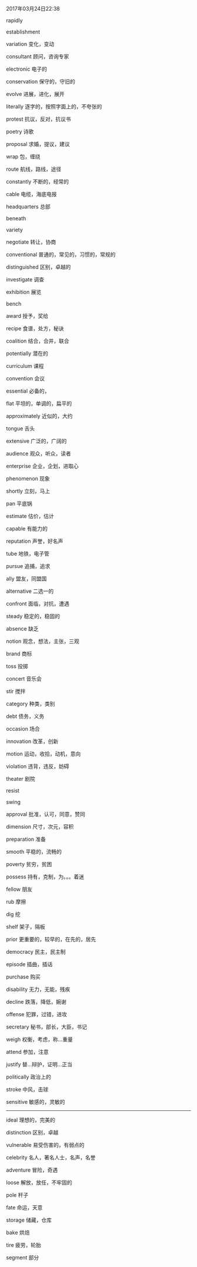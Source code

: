 2017年03月24日22:38

rapidly

establishment

variation           变化，变动

consultant          顾问，咨询专家

electronic          电子的

conservation        保守的，守旧的

evolve              进展，进化，展开

literally           逐字的，按照字面上的，不夸张的

protest             抗议，反对，抗议书

poetry              诗歌

proposal            求婚，提议，建议

wrap                包，缠绕

route               航线，路线，途径

constantly          不断的，经常的

cable               电缆，海底电报

headquarters        总部

beneath

variety

negotiate           转让，协商

conventional        普通的，常见的，习惯的，常规的

distinguished       区别，卓越的

investigate         调查

exhibition          展览

bench

award               授予，奖给

recipe              食谱，处方，秘诀

coalition           结合，合并，联合

potentially         潜在的

curriculum          课程

convention          会议

essential           必备的，

flat                平坦的，单调的，扁平的

approximately       近似的，大约

tongue              舌头

extensive           广泛的，广阔的

audience            观众，听众，读者

enterprise          企业，企划，进取心

phenomenon          现象

shortly             立刻，马上

pan                 平底锅

estimate            估价，估计

capable             有能力的

reputation          声誉，好名声

tube                地铁，电子管

pursue              追捕，追求

ally                盟友，同盟国

alternative         二选一的

confront            面临，对抗，遭遇

steady              稳定的，稳固的

absence             缺乏

notion              观念，想法，主张，三观

brand               商标

toss                投掷

concert             音乐会

stir                搅拌

category            种类，类别

debt                债务，义务

occasion            场合

innovation          改革，创新

motion              运动，收拾，动机，意向

violation           违背，违反，妨碍

theater             剧院

resist

swing

approval            批准，认可，同意，赞同

dimension           尺寸，次元，容积

preparation         准备

smooth              平稳的，流畅的

poverty             贫穷，贫困

possess             持有，克制，为。。。着迷

fellow              朋友

rub                 摩擦

dig                 挖

shelf               架子，隔板

prior               更重要的，较早的，在先的，居先

democracy           民主，民主制

episode             插曲，插话

purchase            购买

disability          无力，无能，残疾

decline             跌落，降低，婉谢

offense             犯罪，过错，进攻

secretary           秘书，部长，大臣，书记

weigh               权衡，考虑，称...重量

attend              参加，注意

justify             替...辩护，证明...正当

politically         政治上的

stroke              中风，击球

sensitive           敏感的，灵敏的

----------------------

ideal               理想的，完美的

distinction         区别，卓越

vulnerable          易受伤害的，有弱点的

celebrity           名人，著名人士，名声，名誉

adventure           冒险，奇遇

loose               解放，放任，不牢固的

pole                杆子

fate                命运，天意

storage             储藏，仓库

bake                烘焙

tire                疲劳，轮胎

segment             部分





